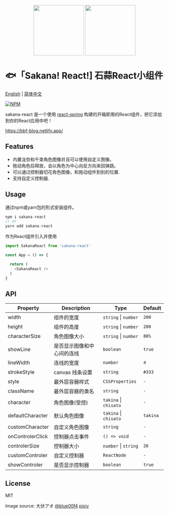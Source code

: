 <p align="center">
<img src="https://raw.githubusercontent.com/boiboif/sakana-react/main/src/assets/img/chisato.png" height="160px">
<img src="https://raw.githubusercontent.com/boiboif/sakana-react/main/src/assets/img/takina.png" height="160px">
</p>

# 🐟「Sakana! React!] 石蒜React小组件

[English](https://github.com/boiboif/sakana-react/blob/main/README.md) | [简体中文](https://github.com/boiboif/sakana-react/blob/main/README.zh.md)

[![NPM](https://img.shields.io/npm/v/sakana-react)](https://www.npmjs.com/package/sakana-react)

sakana-react 是一个使用 [react-spring](https://react-spring.io/) 构建的开箱即用的React组件，把它添加到你的React应用中吧！

<https://bbf-blog.netlify.app/>

## Features

- 内置泷奈和千束角色图像并且可以使用自定义图像。
- 拖动角色后释放，会以角色为中心向反方向来回弹跳。
- 可以通过控制器切花角色图像，和拖动组件到别的位置.
- 支持自定义控制器.

## Usage
通过npm或yarn包的形式安装组件。
```ts
npm i sakana-react
// or
yarn add sakana-react
```
作为React组件引入并使用
```ts
import SakanaReact from 'sakana-react'

const App = () => {

  return (
    <SakanaReact />
  )
}
```

## API

| Property         | Description                   | Type                       | Default  |
| -----------      | ---------------------------   | -------------------------  | ------- |
| width            | 组件的宽度        | `string` \| `number`       |  `200`      |
| height           | 组件的高度        | `string` \| `number`       |  `200`       |
| characterSize    | 角色图像大小        | `string` \| `number`       | `80%` |
| showLine         | 是否显示图像和中心间的连线 | `boolean`  | `true` |
| lineWidth        | 连线的宽度             | `number`      | `4` |
| strokeStyle      | canvas 线条设置        | `string`      | `#333` |
| style            | 最外层容器样式  | `CSSProperties` | `-` |
| className        | 最外层容器的类名  | `string`        | `-` |
| character        | 角色图像(受控) | `takina` \| `chisato`     | `-` |
| defaultCharacter | 默认角色图像  | `takina` \| `chisato`     | `takina` |
| customCharacter  | 自定义角色图像   | `string`     | `-` |
| onControlerClick | 控制器点击事件    | `() => void`  | `-` |
| controlerSize    | 控制器大小             | `number` \| `string`  | `26` |
| customControler  | 自定义控制器              | `ReactNode`  | `-` |
| showControler    | 是否显示控制器               | `boolean`  | `true` |

## License
MIT

Image source: 大伏アオ [@blue00f4](https://twitter.com/blue00f4) [pixiv](https://pixiv.me/aoiroblue1340)
